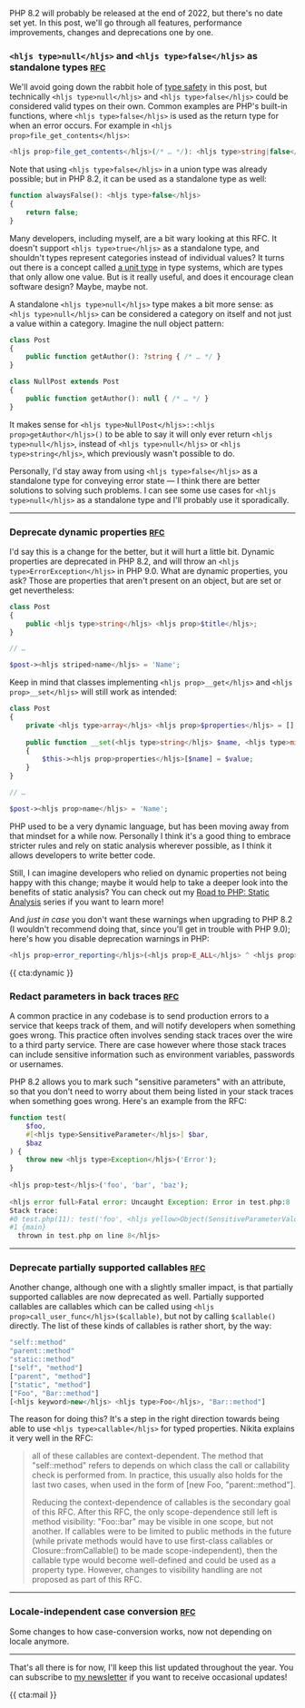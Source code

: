 PHP 8.2 will probably be released at the end of 2022, but there's no date set yet. In this post, we'll go through all features, performance improvements, changes and deprecations one by one.

### `<hljs type>null</hljs>` and `<hljs type>false</hljs>` as standalone types <small>[RFC](*https://wiki.php.net/rfc/null-false-standalone-types)</small>

We'll avoid going down the rabbit hole of [type safety](/blog/liskov-and-type-safety) in this post, but technically `<hljs type>null</hljs>` and `<hljs type>false</hljs>` could be considered valid types on their own. Common examples are PHP's built-in functions, where `<hljs type>false</hljs>` is used as the return type for when an error occurs. For example in `<hljs prop>file_get_contents</hljs>`:

```php
<hljs prop>file_get_contents</hljs>(/* … */): <hljs type>string|false</hljs>
```

Note that using `<hljs type>false</hljs>` in a union type was already possible; but in PHP 8.2, it can be used as a standalone type as well:

```php
function alwaysFalse(): <hljs type>false</hljs>
{
    return false;
}
```

Many developers, including myself, are a bit wary looking at this RFC. It doesn't support `<hljs type>true</hljs>` as a standalone type, and shouldn't types represent categories instead of individual values? It turns out there is a concept called [a unit type](*https://en.wikipedia.org/wiki/Unit_type) in type systems, which are types that only allow one value. But is it really useful, and does it encourage clean software design? Maybe, maybe not.

A standalone `<hljs type>null</hljs>` type makes a bit more sense: as `<hljs type>null</hljs>` can be considered a category on itself and not just a value within a category. Imagine the null object pattern:

```php
class Post 
{
    public function getAuthor(): ?string { /* … */ }
}

class NullPost extends Post
{
    public function getAuthor(): null { /* … */ }
}
```

It makes sense for `<hljs type>NullPost</hljs>::<hljs prop>getAuthor</hljs>()` to be able to say it will only ever return `<hljs type>null</hljs>`, instead of `<hljs type>null</hljs>` or `<hljs type>string</hljs>`, which previously wasn't possible to do.

Personally, I'd stay away from using `<hljs type>false</hljs>` as a standalone type for conveying error state — I think there are better solutions to solving such problems. I can see some use cases for `<hljs type>null</hljs>` as a standalone type and I'll probably use it sporadically.

---

### Deprecate dynamic properties <small>[RFC](*https://wiki.php.net/rfc/deprecate_dynamic_properties)</small>

I'd say this is a change for the better, but it will hurt a little bit. Dynamic properties are deprecated in PHP 8.2, and will throw an `<hljs type>ErrorException</hljs>` in PHP 9.0. What are dynamic properties, you ask? Those are properties that aren't present on an object, but are set or get nevertheless:

```php
class Post
{
    public <hljs type>string</hljs> <hljs prop>$title</hljs>;
}

// …

$post-><hljs striped>name</hljs> = 'Name';
```

Keep in mind that classes implementing `<hljs prop>__get</hljs>` and `<hljs prop>__set</hljs>` will still work as intended:

```php
class Post
{
    private <hljs type>array</hljs> <hljs prop>$properties</hljs> = [];
    
    public function __set(<hljs type>string</hljs> $name, <hljs type>mixed</hljs> $value): void
    {
        $this-><hljs prop>properties</hljs>[$name] = $value;
    }
}

// …

$post-><hljs prop>name</hljs> = 'Name';
```

PHP used to be a very dynamic language, but has been moving away from that mindset for a while now. Personally I think it's a good thing to embrace stricter rules and rely on static analysis wherever possible, as I think it allows developers to write better code.

Still, I can imagine developers who relied on dynamic properties not being happy with this change; maybe it would help to take a deeper look into the benefits of static analysis? You can check out my [Road to PHP: Static Analysis](https://road-to-php.com/static) series if you want to learn more!

And _just in case_ you don't want these warnings when upgrading to PHP 8.2 (I wouldn't recommend doing that, since you'll get in trouble with PHP 9.0); here's how you disable deprecation warnings in PHP:

```php
<hljs prop>error_reporting</hljs>(<hljs prop>E_ALL</hljs> ^ <hljs prop>E_DEPRECATED</hljs>);
```

{{ cta:dynamic }}

### Redact parameters in back traces <small>[RFC](*https://wiki.php.net/rfc/redact_parameters_in_back_traces)</small>

A common practice in any codebase is to send production errors to a service that keeps track of them, and will notify developers when something goes wrong. This practice often involves sending stack traces over the wire to a third party service. There are case however where those stack traces can include sensitive information such as environment variables, passwords or usernames. 

PHP 8.2 allows you to mark such "sensitive parameters" with an attribute, so that you don't need to worry about them being listed in your stack traces when something goes wrong.
Here's an example from the RFC:

```php
function test(
    $foo,
    #[<hljs type>SensitiveParameter</hljs>] $bar,
    $baz
) {
    throw new <hljs type>Exception</hljs>('Error');
}
 
<hljs prop>test</hljs>('foo', 'bar', 'baz');
 
<hljs error full>Fatal error: Uncaught Exception: Error in test.php:8
Stack trace:
#0 test.php(11): test('foo', <hljs yellow>Object(SensitiveParameterValue)</hljs>, 'baz')
#1 {main}
  thrown in test.php on line 8</hljs>
```

---


### Deprecate partially supported callables <small>[RFC](*https://wiki.php.net/rfc/deprecate_partially_supported_callables)</small>

Another change, although one with a slightly smaller impact, is that partially supported callables are now deprecated as well. Partially supported callables are callables which can be called using `<hljs prop>call_user_func</hljs>($callable)`, but not by calling `$callable()` directly. The list of these kinds of callables is rather short, by the way:

```php
"self::method"
"parent::method"
"static::method"
["self", "method"]
["parent", "method"]
["static", "method"]
["Foo", "Bar::method"]
[<hljs keyword>new</hljs> <hljs type>Foo</hljs>, "Bar::method"]
```

The reason for doing this? It's a step in the right direction towards being able to use `<hljs type>callable</hljs>` for typed properties. Nikita explains it very well in the RFC:

> all of these callables are context-dependent. The method that "self::method" refers to depends on which class the call or callability check is performed from. In practice, this usually also holds for the last two cases, when used in the form of [new Foo, "parent::method"].
>
> Reducing the context-dependence of callables is the secondary goal of this RFC. After this RFC, the only scope-dependence still left is method visibility: "Foo::bar" may be visible in one scope, but not another. If callables were to be limited to public methods in the future (while private methods would have to use first-class callables or Closure::fromCallable() to be made scope-independent), then the callable type would become well-defined and could be used as a property type. However, changes to visibility handling are not proposed as part of this RFC.


---

### Locale-independent case conversion <small>[RFC](*https://wiki.php.net/rfc/strtolower-ascii)</small>

Some changes to how case-conversion works, now not depending on locale anymore.

---

That's all there is for now, I'll keep this list updated throughout the year. You can subscribe to [my newsletter](/mail) if you want to receive occasional updates!

{{ cta:mail }}
